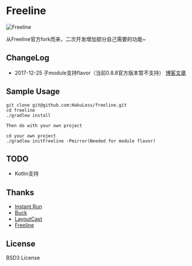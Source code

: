 # Freeline
![Freeline](http://ww4.sinaimg.cn/large/006tNc79gw1f6ooza8pkuj30h804gjrk.jpg)

从Freeline官方fork而来，二次开发增加部分自己需要的功能~

## ChangeLog
* 2017-12-25 子module支持flavor（当前0.8.8官方版本暂不支持） [博客文章](http://hakuless.github.io/2017/12/25/Freeline%E4%BF%AE%E6%94%B9%E7%AC%94%E8%AE%B0/)

## Sample Usage
````
git clone git@github.com:HakuLess/freeline.git
cd freeline
./gradlew install

Then do with your own project

cd your own project
./gradlew initFreeline -Pmirror(Needed for module flavor)
````

## TODO
- Kotlin支持

## Thanks
- [Instant Run](https://developer.android.com/studio/run/index.html#instant-run)
- [Buck](https://github.com/facebook/buck)
- [LayoutCast](https://github.com/mmin18/LayoutCast)
- [Freeline](https://github.com/alibaba/freeline)

## License
BSD3 License







